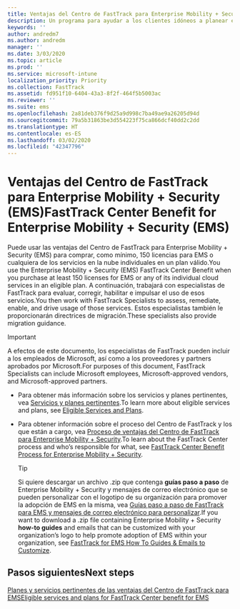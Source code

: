 ```yaml
---
title: Ventajas del Centro de FastTrack para Enterprise Mobility + Security (EMS)
description: Un programa para ayudar a los clientes idóneos a planear e implementar Intune y Azure Active Directory Premium.
keywords: ''
author: andredm7
ms.author: andredm
manager: ''
ms.date: 3/03/2020
ms.topic: article
ms.prod: ''
ms.service: microsoft-intune
localization_priority: Priority
ms.collection: FastTrack
ms.assetid: fd951f10-6404-43a3-8f2f-464f5b5003ac
ms.reviewer: ''
ms.suite: ems
ms.openlocfilehash: 2a81deb376f9d25a9d998c7ba49ae9a26205d94d
ms.sourcegitcommit: 79a5b31863be3d554223f75ca866dcf40dd2c2dd
ms.translationtype: HT
ms.contentlocale: es-ES
ms.lasthandoff: 03/02/2020
ms.locfileid: "42347796"
---
```

# <a name="fasttrack-center-benefit-for-enterprise-mobility--security-ems"></a><span data-ttu-id="dcd29-103">Ventajas del Centro de FastTrack para Enterprise Mobility + Security (EMS)</span><span class="sxs-lookup"><span data-stu-id="dcd29-103">FastTrack Center Benefit for Enterprise Mobility + Security (EMS)</span></span>

<span data-ttu-id="dcd29-104">Puede usar las ventajas del Centro de FastTrack para Enterprise Mobility + Security (EMS) para comprar, como mínimo, 150 licencias para EMS o cualquiera de los servicios en la nube individuales en un plan válido.</span><span class="sxs-lookup"><span data-stu-id="dcd29-104">You use the Enterprise Mobility + Security (EMS) FastTrack Center Benefit when you purchase at least 150 licenses for EMS or any of its individual cloud services in an eligible plan.</span></span> <span data-ttu-id="dcd29-105">A continuación, trabajará con especialistas de FastTrack para evaluar, corregir, habilitar e impulsar el uso de esos servicios.</span><span class="sxs-lookup"><span data-stu-id="dcd29-105">You then work with FastTrack Specialists to assess, remediate, enable, and drive usage of those services.</span></span> <span data-ttu-id="dcd29-106">Estos especialistas también le proporcionarán directrices de migración.</span><span class="sxs-lookup"><span data-stu-id="dcd29-106">These specialists also provide migration guidance.</span></span> 

> [!IMPORTANT]
> <span data-ttu-id="dcd29-107">A efectos de este documento, los especialistas de FastTrack pueden incluir a los empleados de Microsoft, así como a los proveedores y partners aprobados por Microsoft.</span><span class="sxs-lookup"><span data-stu-id="dcd29-107">For purposes of this document, FastTrack Specialists can include Microsoft employees, Microsoft-approved vendors, and Microsoft-approved partners.</span></span>

- <span data-ttu-id="dcd29-108">Para obtener más información sobre los servicios y planes pertinentes, vea [Servicios y planes pertinentes](M365-eligible-services-and-plans.md).</span><span class="sxs-lookup"><span data-stu-id="dcd29-108">To learn more about eligible services and plans, see [Eligible Services and Plans](M365-eligible-services-and-plans.md).</span></span>

- <span data-ttu-id="dcd29-109">Para obtener información sobre el proceso del Centro de FastTrack y los que están a cargo, vea [Proceso de ventajas del Centro de FastTrack para Enterprise Mobility + Security](EMS-fasttrack-process.md).</span><span class="sxs-lookup"><span data-stu-id="dcd29-109">To learn about the FastTrack Center process and who’s responsible for what, see [FastTrack Center Benefit Process for Enterprise Mobility + Security](EMS-fasttrack-process.md).</span></span>

    > [!TIP]
    > <span data-ttu-id="dcd29-110">Si quiere descargar un archivo .zip que contenga **guías paso a paso** de Enterprise Mobility + Security y mensajes de correo electrónico que se pueden personalizar con el logotipo de su organización para promover la adopción de EMS en la misma, vea [Guías paso a paso de FastTrack para EMS y mensajes de correo electrónico para personalizar](https://gallery.technet.microsoft.com/FastTrack-for-EMS-How-To-f170da4c).</span><span class="sxs-lookup"><span data-stu-id="dcd29-110">If you want to download a .zip file containing Enterprise Mobility + Security **how-to guides** and emails that can be customized with your organization’s logo to help promote adoption of EMS within your organization, see [FastTrack for EMS How To Guides & Emails to Customize](https://gallery.technet.microsoft.com/FastTrack-for-EMS-How-To-f170da4c).</span></span>

## <a name="next-steps"></a><span data-ttu-id="dcd29-111">Pasos siguientes</span><span class="sxs-lookup"><span data-stu-id="dcd29-111">Next steps</span></span>

[<span data-ttu-id="dcd29-112">Planes y servicios pertinentes de las ventajas del Centro de FastTrack para EMS</span><span class="sxs-lookup"><span data-stu-id="dcd29-112">Eligible services and plans for FastTrack Center benefit for EMS</span></span>](M365-eligible-services-and-plans.md)


